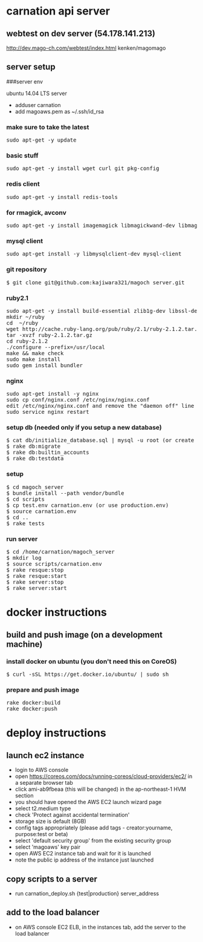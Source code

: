 # carnation api server

## webtest on dev server (54.178.141.213)

http://dev.mago-ch.com/webtest/index.html kenken/magomago

## server setup

###server env

ubuntu 14.04 LTS server

- adduser carnation
- add magoaws.pem as ~/.ssh/id_rsa

### make sure to take the latest

<pre>
sudo apt-get -y update
</pre>

### basic stuff

<pre>
sudo apt-get -y install wget curl git pkg-config
</pre>

### redis client

<pre>
sudo apt-get -y install redis-tools
</pre>

### for rmagick, avconv

<pre>
sudo apt-get -y install imagemagick libmagickwand-dev libmagic-dev libav-tools libimage-exiftool-perl
</pre>

### mysql client

<pre>
sudo apt-get install -y libmysqlclient-dev mysql-client
</pre>

### git repository

<pre>
$ git clone git@github.com:kajiwara321/magoch_server.git
</pre>

### ruby2.1

<pre>
sudo apt-get -y install build-essential zlib1g-dev libssl-dev libreadline6-dev libyaml-dev
mkdir ~/ruby
cd  ~/ruby
wget http://cache.ruby-lang.org/pub/ruby/2.1/ruby-2.1.2.tar.gz
tar -xvzf ruby-2.1.2.tar.gz
cd ruby-2.1.2
./configure --prefix=/usr/local
make && make check
sudo make install
sudo gem install bundler
</pre>

### nginx 

<pre>
sudo apt-get install -y nginx
sudo cp conf/nginx.conf /etc/nginx/nginx.conf
edit /etc/nginx/nginx.conf and remove the "daemon off" line (as this is for docker container)
sudo service nginx restart
</pre>

### setup db (needed only if you setup a new database)

<pre>
$ cat db/initialize_database.sql | mysql -u root (or create account on AWS admin console)
$ rake db:migrate
$ rake db:builtin_accounts
$ rake db:testdata
</pre>

### setup 

<pre>
$ cd magoch_server 
$ bundle install --path vendor/bundle
$ cd scripts
$ cp test.env carnation.env (or use production.env)
$ source carnation.env
$ cd ..
$ rake tests
</pre>

### run server

<pre>
$ cd /home/carnation/magoch_server
$ mkdir log
$ source scripts/carnation.env
$ rake resque:stop
$ rake resque:start
$ rake server:stop
$ rake server:start
</pre>

# docker instructions

## build and push image (on a development machine)

### install docker on ubuntu (you don't need this on CoreOS)

<pre>
$ curl -sSL https://get.docker.io/ubuntu/ | sudo sh
</pre>

### prepare and push image

<pre>
rake docker:build
rake docker:push
</pre>

# deploy instructions

## launch ec2 instance

- login to AWS console 
- open https://coreos.com/docs/running-coreos/cloud-providers/ec2/ in a separate browser tab
- click ami-ab9fbeaa (this will be changed) in the ap-northeast-1 HVM section
- you should have opened the AWS EC2 launch wizard page
- select t2.medium type
- check 'Protect against accidental termination'
- storage size is default (8GB)
- config tags appropriately (please add tags - creator:yourname, purpose:test or beta)
- select 'default security group' from the existing security group
- select 'magoaws'  key pair
- open AWS EC2 instance tab and wait for it is launched
- note the public ip address of the instance just launched

## copy scripts to a server

- run carnation_deploy.sh {test|production} server_address

## add to the load balancer

- on AWS console EC2 ELB, in the instances tab, add the server to the load balancer
